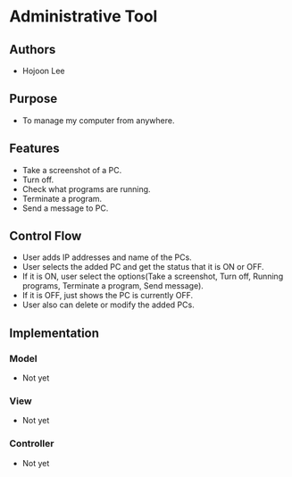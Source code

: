 # Administrative Tool

## Authors
* Hojoon Lee

## Purpose
* To manage my computer from anywhere.

## Features
* Take a screenshot of a PC.
* Turn off.
* Check what programs are running.
* Terminate a program.
* Send a message to PC.

## Control Flow
* User adds IP addresses and name of the PCs.
* User selects the added PC and get the status that it is ON or OFF.
* If it is ON, user select the options(Take a screenshot, Turn off, Running programs, Terminate a program, Send message).
* If it is OFF, just shows the PC is currently OFF.
* User also can delete or modify the added PCs.

## Implementation
### Model
* Not yet
### View
* Not yet
### Controller
* Not yet
